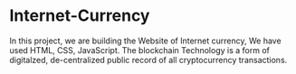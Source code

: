 # Internet-Currency
In this project, we are building the Website of Internet currency, We have used HTML, CSS, JavaScript. 
The blockchain Technology is a form of digitalzed, de-centralized public record of all cryptocurrency
transactions.
